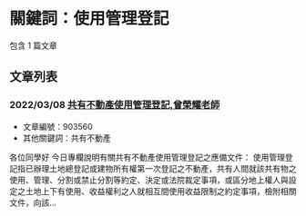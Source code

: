 # 關鍵詞：使用管理登記

包含 1 篇文章

## 文章列表

### 2022/03/08 [共有不動產使用管理登記,曾榮耀老師](../../articles/903560_%E5%85%B1%E6%9C%89%E4%B8%8D%E5%8B%95%E7%94%A2%E4%BD%BF%E7%94%A8%E7%AE%A1%E7%90%86%E7%99%BB%E8%A8%98%2C%E6%9B%BE%E6%A6%AE%E8%80%80%E8%80%81%E5%B8%AB.md)
- 文章編號：903560
- 其他關鍵詞：共有不動產

各位同學好 今日專欄說明有關共有不動產使用管理登記之應備文件： 使用管理登記指已辦理土地總登記或建物所有權第一次登記之不動產，共有人間就該共有物之使用、管理、分割或禁止分割等約定、決定或法院裁定事項，或區分地上權人與設定之土地上下有使用、收益權利之人就相互間使用收益限制之約定事項，檢附相關文件，向該...
